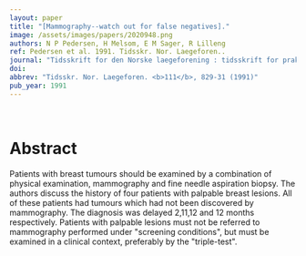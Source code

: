 ```yaml
---
layout: paper
title: "[Mammography--watch out for false negatives]."
image: /assets/images/papers/2020948.png
authors: N P Pedersen, H Melsom, E M Sager, R Lilleng
ref: Pedersen et al. 1991. Tidsskr. Nor. Laegeforen..
journal: "Tidsskrift for den Norske laegeforening : tidsskrift for praktisk medicin, ny raekke <b>111</b>, 829-31 (1991)"
doi: 
abbrev: "Tidsskr. Nor. Laegeforen. <b>111</b>, 829-31 (1991)"
pub_year: 1991
---
```


<br />
<div data-badge-popover="right" data-badge-type="donut" data-pmid="2020948" data-hide-no-mentions="true" class="altmetric-embed"></div>

# Abstract

Patients with breast tumours should be examined by a combination of physical examination, mammography and fine needle aspiration biopsy. The authors discuss the history of four patients with palpable breast lesions. All of these patients had tumours which had not been discovered by mammography. The diagnosis was delayed 2,11,12 and 12 months respectively. Patients with palpable lesions must not be referred to mammography performed under "screening conditions", but must be examined in a clinical context, preferably by the "triple-test".

